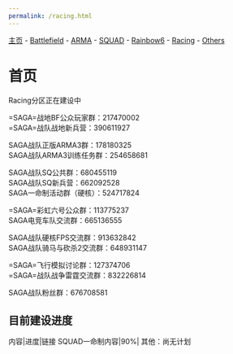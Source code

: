 ```yaml
---
permalink: /racing.html
---
```

[主页](https://saga2003.github.io/)   -  [Battlefield](https://saga2003.github.io/battlefield.html)   -   [ARMA](https://saga2003.github.io/arma.html)   -   [SQUAD](https://saga2003.github.io/squad.html)   -   [Rainbow6](https://saga2003.github.io/rainbow6.html)   -   [Racing](https://saga2003.github.io/racing.html)   -   [Others](https://saga2003.github.io/others.html)
# 首页

Racing分区正在建设中

=SAGA=战地BF公众玩家群：217470002  
=SAGA=战队战地新兵营：390611927  

SAGA战队正版ARMA3群：178180325  
SAGA战队ARMA3训练任务群：254658681  

SAGA战队SQ公共群：680455119  
SAGA战队SQ新兵营：662092528  
SAGA一命制活动群（硬核）：524717824  

=SAGA=彩虹六号公众群：113775237  
SAGA电竞车队交流群：665136555  

SAGA战队硬核FPS交流群：913632842  
SAGA战队骑马与砍杀2交流群：648931147  

=SAGA=飞行模拟讨论群：127374706  
=SAGA=战队战争雷霆交流群：832226814  

SAGA战队粉丝群：676708581 

## 目前建设进度

内容|进度|链接
SQUAD一命制内容|90%|[](https://saga2003.github.io/squad.html)
其他：尚无计划





